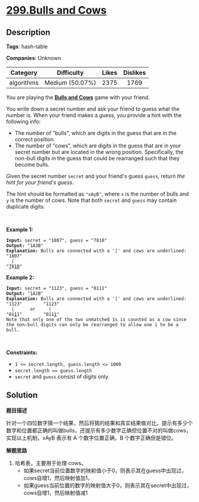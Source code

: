 # [299.Bulls and Cows](https://leetcode.com/problems/bulls-and-cows/description/)

## Description

**Tags**: hash-table

**Companies**: Unknown

| Category | Difficulty | Likes | Dislikes |
| :------: | :--------: | :---: | :------: |
| algorithms | Medium (50.07%) | 2375 | 1769 |

<p>You are playing the <strong><a href="https://en.wikipedia.org/wiki/Bulls_and_Cows" target="_blank">Bulls and Cows</a></strong> game with your friend.</p>
<p>You write down a secret number and ask your friend to guess what the number is. When your friend makes a guess, you provide a hint with the following info:</p>
<ul>
  <li>The number of &quot;bulls&quot;, which are digits in the guess that are in the correct position.</li>
  <li>The number of &quot;cows&quot;, which are digits in the guess that are in your secret number but are located in the wrong position. Specifically, the non-bull digits in the guess that could be rearranged such that they become bulls.</li>
</ul>
<p>Given the secret number <code>secret</code> and your friend&#39;s guess <code>guess</code>, return <em>the hint for your friend&#39;s guess</em>.</p>
<p>The hint should be formatted as <code>&quot;xAyB&quot;</code>, where <code>x</code> is the number of bulls and <code>y</code> is the number of cows. Note that both <code>secret</code> and <code>guess</code> may contain duplicate digits.</p>
<p>&nbsp;</p>
<p><strong class="example">Example 1:</strong></p>
<pre><code><strong>Input:</strong> secret = &quot;1807&quot;, guess = &quot;7810&quot;
<strong>Output:</strong> &quot;1A3B&quot;
<strong>Explanation:</strong> Bulls are connected with a &#39;|&#39; and cows are underlined:
&quot;1807&quot;
  |
&quot;<u>7</u>8<u>10</u>&quot;</code></pre>
<p><strong class="example">Example 2:</strong></p>
<pre><code><strong>Input:</strong> secret = &quot;1123&quot;, guess = &quot;0111&quot;
<strong>Output:</strong> &quot;1A1B&quot;
<strong>Explanation:</strong> Bulls are connected with a &#39;|&#39; and cows are underlined:
&quot;1123&quot;        &quot;1123&quot;
  |      or     |
&quot;01<u>1</u>1&quot;        &quot;011<u>1</u>&quot;
Note that only one of the two unmatched 1s is counted as a cow since the non-bull digits can only be rearranged to allow one 1 to be a bull.</code></pre>
<p>&nbsp;</p>
<p><strong>Constraints:</strong></p>
<ul>
  <li><code>1 &lt;= secret.length, guess.length &lt;= 1000</code></li>
  <li><code>secret.length == guess.length</code></li>
  <li><code>secret</code> and <code>guess</code> consist of digits only.</li>
</ul>

## Solution

**题目描述**

针对一个四位数字猜一个结果，然后将猜的结果和真实结果做对比，提示有多少个数字和位置都正确的叫做bulls，还提示有多少数字正确但位置不对的叫做cows，实现以上机制，xAyB 表示有 A 个数字位置正确，B 个数字正确但是错位。

**解题思路**

1. 哈希表，主要用于处理 cows。
   - 如果secret当前位置数字的映射值小于0，则表示其在guess中出现过，cows自增1，然后映射值加1，
   - 如果guess当前位置的数字的映射值大于0，则表示其在secret中出现过，cows自增1，然后映射值减1

